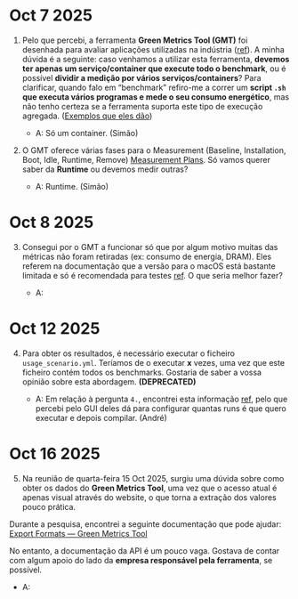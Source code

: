 # Oct 7 2025

1. Pelo que percebi, a ferramenta **Green Metrics Tool (GMT)** foi desenhada para avaliar aplicações utilizadas na indústria ([ref](https://docs.green-coding.io/docs/measuring/usage-scenario/)). A minha dúvida é a seguinte: caso venhamos a utilizar esta ferramenta, **devemos ter apenas um serviço/container que execute todo o benchmark**, ou é possível **dividir a medição por vários serviços/containers**? Para clarificar, quando falo em “benchmark” refiro-me a correr um **script `.sh` que executa vários programas e mede o seu consumo energético**, mas não tenho certeza se a ferramenta suporta este tipo de execução agregada. ([Exemplos que eles dão](https://docs.green-coding.io/docs/prologue/measurement-process/#:~:text=During%20the%20Runtime,etc.))

   - A: Só um container. (Simão)

2. O GMT oferece várias fases para o Measurement (Baseline, Installation, Boot, Idle, Runtime, Remove) [Measurement Plans](https://docs.green-coding.io/docs/prologue/measurement-phases/#:~:text=The%20Green%20Metrics%20Tool%20currently,Remove). Só vamos querer saber da **Runtime** ou devemos medir outras?

   - A: Runtime. (Simão)

# Oct 8 2025

3. Consegui por o GMT a funcionar só que por algum motivo muitas das métricas não foram retiradas (ex: consumo de energia, DRAM). Eles referem na documentação que a versão para o macOS está bastante limitada e só é recomendada para testes [ref](https://docs.green-coding.io/docs/installation/installation-macos/#:~:text=Running%20the%20GMT%20on%20Macs%20will%20never%20give%20you%20correct%20measurements!%20It%20should%20only%20ever%20be%20used%20to%20test%20your%20project%20for%20correctness%20in%20that%20it%20will%20run%20on%20the%20GMT%20but%20never%20to%20benchmark%20software). O que seria melhor fazer?

   - A: 

# Oct 12 2025

4. Para obter os resultados, é necessário executar o ficheiro `usage_scenario.yml`. Teríamos de o executar **x** vezes, uma vez que este ficheiro contém todos os benchmarks. Gostaria de saber a vossa opinião sobre esta abordagem. **(DEPRECATED)**

   - A: Em relação à pergunta `4.`, encontrei esta informação [ref](https://docs.green-coding.io/docs/measuring/comparing-measurements/#:~:text=in%20all%20runs.-,Comparing%20repeated%20runs,-%23), pelo que percebi pelo GUI deles dá para configurar quantas runs é que quero executar e depois compilar. (André)

# Oct 16 2025

5. Na reunião de quarta-feira 15 Oct 2025, surgiu uma dúvida sobre como obter os dados do **Green Metrics Tool**, uma vez que o acesso atual é apenas visual através do website, o que torna a extração dos valores pouco prática.

Durante a pesquisa, encontrei a seguinte documentação que pode ajudar:  
[Export Formats — Green Metrics Tool](https://docs.green-coding.io/docs/declarations/export-formats/#:~:text=Export%20formats,-Green%20Metrics%20Tool)

No entanto, a documentação da API é um pouco vaga. Gostava de contar com algum apoio do lado da **empresa responsável pela ferramenta**, se possível.

   - A:
